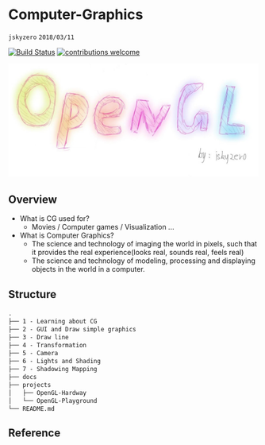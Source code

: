 # Computer-Graphics
`jskyzero` `2018/03/11`

[![Build Status](https://travis-ci.org/jskyzero/Computer-Graphics.svg?branch=master)](https://travis-ci.org/jskyzero/Computer-Graphics)
[![contributions welcome](https://img.shields.io/badge/contributions-welcome-brightgreen.svg?style=flat)](https://github.com/jskyzero/Computer-Graphics/issues)

![OpenGL](./docs/OpenGL.jpg)

## Overview
+ What is CG used for?
  + Movies / Computer games / Visualization ...
+ What is Computer Graphics?
  + The science and technology of imaging the world in pixels, such that it provides the real experience(looks real, sounds real, feels real)
  + The science and technology of modeling, processing and displaying objects in the world in a computer.

## Structure
```
.
├── 1 - Learning about CG
├── 2 - GUI and Draw simple graphics
├── 3 - Draw line
├── 4 - Transformation
├── 5 - Camera
├── 6 - Lights and Shading
├── 7 - Shadowing Mapping
├── docs
├── projects
│   ├── OpenGL-Hardway
│   └── OpenGL-Playground
└── README.md
```

## Reference
